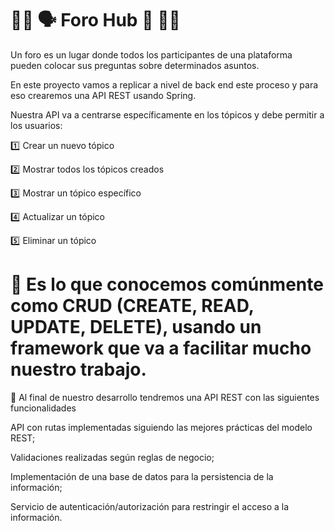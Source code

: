 #  :man_technologist: :speaking_head: Foro Hub :busts_in_silhouette: :woman_technologist:

Un foro es un lugar donde todos los participantes de una plataforma pueden colocar sus preguntas sobre determinados asuntos. 

En este proyecto vamos a replicar a nivel de back end este proceso y para eso crearemos una API REST usando Spring.

Nuestra API va a centrarse específicamente en los tópicos y debe permitir a los usuarios:

:one: Crear un nuevo tópico

:two: Mostrar todos los tópicos creados

:three: Mostrar un tópico específico

:four: Actualizar un tópico

:five: Eliminar un tópico

# :bookmark_tabs: Es lo que conocemos comúnmente como CRUD (CREATE, READ, UPDATE, DELETE), usando un framework que va a facilitar mucho nuestro trabajo.

:pushpin: Al final de nuestro desarrollo tendremos una API REST con las siguientes funcionalidades

API con rutas implementadas siguiendo las mejores prácticas del modelo REST;

Validaciones realizadas según reglas de negocio;

Implementación de una base de datos para la persistencia de la información;

Servicio de autenticación/autorización para restringir el acceso a la información.
